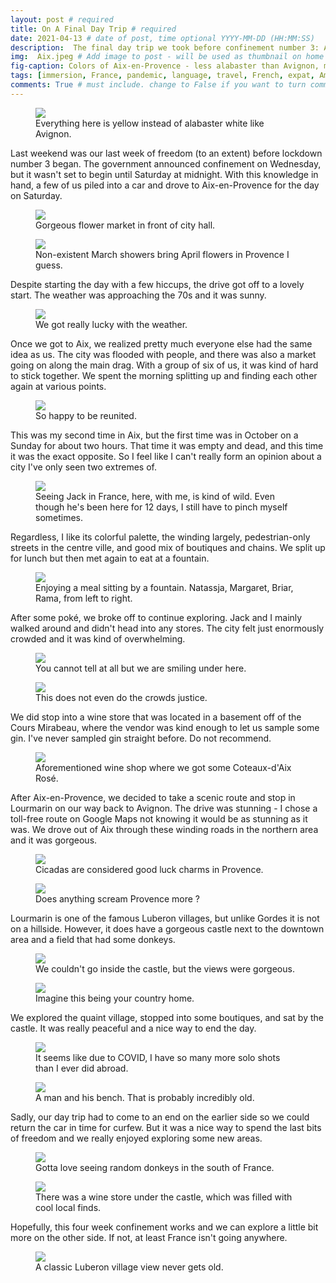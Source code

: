 ```yaml
---
layout: post # required
title: On A Final Day Trip # required
date: 2021-04-13 # date of post, time optional YYYY-MM-DD (HH:MM:SS)
description:  The final day trip we took before confinement number 3: Aix-en-Provence and Lourmarin. # Add post description for homepage - required
img:  Aix.jpeg # Add image to post - will be used as thumbnail on home and cover image for post (optional) MUST BE IN /img FOLDER.
fig-caption: Colors of Aix-en-Provence - less alabaster than Avignon, more pinks and yellows. # caption for img (optional)
tags: [immersion, France, pandemic, language, travel, French, expat, America, Luberon, Lourmarin, Aix-en-Provence, Provence, Aix] # add tags within brackets separated by a commma (optional)
comments: True # must include. change to False if you want to turn comments off for a post
---
```


<figure class="post-img block">
  <a href="/assets/img/posts/2021-04-13/Yellow church.jpeg">
    <img src="/assets/img/posts/2021-04-13/Yellow church.jpeg">
  </a>
  <figcaption>Everything here is yellow instead of alabaster white like Avignon.</figcaption>
</figure>

Last weekend was our last week of freedom (to an extent) before lockdown number 3 began. The government announced confinement on Wednesday, but it wasn't set to begin until Saturday at midnight. With this knowledge in hand, a few of us piled into a car and drove to Aix-en-Provence for the day on Saturday.

<figure class="post-img right-inline">
  <a href="/assets/img/posts/2021-04-13/Flower market one.jpeg">
    <img src="/assets/img/posts/2021-04-13/Flower market one.jpeg">
  </a>
  <figcaption>Gorgeous flower market in front of city hall.</figcaption>
</figure>

<figure class="post-img left-inline">
  <a href="/assets/img/posts/2021-04-13/Flower market two.jpeg">
    <img src="/assets/img/posts/2021-04-13/Flower market two.jpeg">
  </a>
  <figcaption>Non-existent March showers bring April flowers in Provence I guess.</figcaption>
</figure>

Despite starting the day with a few hiccups, the drive got off to a lovely start. The weather was approaching the 70s and it was sunny.

<figure class="post-img block">
  <a href="/assets/img/posts/2021-04-13/Lourmarin Streets.jpeg">
    <img src="/assets/img/posts/2021-04-13/Lourmarin Streets.jpeg">
  </a>
  <figcaption>We got really lucky with the weather.</figcaption>
</figure>

Once we got to Aix, we realized pretty much everyone else had the same idea as us. The city was flooded with people, and there was also a market going on along the main drag. With a group of six of us, it was kind of hard to stick together. We spent the morning splitting up and finding each other again at various points.

<figure class="post-img block">
  <a href="/assets/img/posts/2021-04-13/All smiles.jpeg">
    <img src="/assets/img/posts/2021-04-13/All smiles.jpeg">
  </a>
  <figcaption>So happy to be reunited.</figcaption>
</figure>

This was my second time in Aix, but the first time was in October on a Sunday for about two hours. That time it was empty and dead, and this time it was the exact opposite. So I feel like I can't really form an opinion about a city I've only seen two extremes of.

<figure class="post-img block">
  <a href="/assets/img/posts/2021-04-13/Jack takes France.jpeg">
    <img src="/assets/img/posts/2021-04-13/Jack takes France.jpeg">
  </a>
  <figcaption>Seeing Jack in France, here, with me, is kind of wild. Even though he's been here for 12 days, I still have to pinch myself sometimes.</figcaption>
</figure>

Regardless, I like its colorful palette, the winding largely, pedestrian-only streets in the centre ville, and good mix of boutiques and chains. We split up for lunch but then met again to eat at a fountain.

<figure class="post-img block">
  <a href="/assets/img/posts/2021-04-13/Fountain Friends.jpeg">
    <img src="/assets/img/posts/2021-04-13/Fountain Friends.jpeg">
  </a>
  <figcaption>Enjoying a meal sitting by a fountain. Natassja, Margaret, Briar, Rama, from left to right.</figcaption>
</figure>

After some poké, we broke off to continue exploring. Jack and I mainly walked around and didn't head into any stores. The city felt just enormously crowded and it was kind of overwhelming.

<figure class="post-img right-inline">
  <a href="/assets/img/posts/2021-04-13/Masked smiles.jpeg">
    <img src="/assets/img/posts/2021-04-13/Masked smiles.jpeg">
  </a>
  <figcaption>You cannot tell at all but we are smiling under here.</figcaption>
</figure>

<figure class="post-img left-inline">
  <a href="/assets/img/posts/2021-04-13/Crowds.jpeg">
    <img src="/assets/img/posts/2021-04-13/Crowds.jpeg">
  </a>
  <figcaption>This does not even do the crowds justice.</figcaption>
</figure>

We did stop into a wine store that was located in a basement off of the Cours Mirabeau, where the vendor was kind enough to let us sample some gin. I've never sampled gin straight before. Do not recommend.

<figure class="post-img block">
  <a href="/assets/img/posts/2021-04-13/Cave.jpeg">
    <img src="/assets/img/posts/2021-04-13/Cave.jpeg">
  </a>
  <figcaption>Aforementioned wine shop where we got some Coteaux-d'Aix Rosé.</figcaption>
</figure>

After Aix-en-Provence, we decided to take a scenic route and stop in Lourmarin on our way back to Avignon. The drive was stunning - I chose a toll-free route on Google Maps not knowing it would be as stunning as it was. We drove out of Aix through these winding roads in the northern area and it was gorgeous.

<figure class="post-img right-inline">
  <a href="/assets/img/posts/2021-04-13/Cicadas.jpeg">
    <img src="/assets/img/posts/2021-04-13/Cicadas.jpeg">
  </a>
  <figcaption>Cicadas are considered good luck charms in Provence.</figcaption>
</figure>

<figure class="post-img left-inline">
  <a href="/assets/img/posts/2021-04-13/Dried fleurs.jpeg">
    <img src="/assets/img/posts/2021-04-13/Dried fleurs.jpeg">
  </a>
  <figcaption>Does anything scream Provence more ?</figcaption>
</figure>

Lourmarin is one of the famous Luberon villages, but unlike Gordes it is not on a hillside. However, it does have a gorgeous castle next to the downtown area and a field that had some donkeys.

<figure class="post-img right-inline">
  <a href="/assets/img/posts/2021-04-13/Castle one.jpeg">
    <img src="/assets/img/posts/2021-04-13/Castle one.jpeg">
  </a>
  <figcaption>We couldn't go inside the castle, but the views were gorgeous.</figcaption>
</figure>

<figure class="post-img left-inline">
  <a href="/assets/img/posts/2021-04-13/Castle two.jpeg">
    <img src="/assets/img/posts/2021-04-13/Castle two.jpeg">
  </a>
  <figcaption>Imagine this being your country home.</figcaption>
</figure>

We explored the quaint village, stopped into some boutiques, and sat by the castle. It was really peaceful and a nice way to end the day.

<figure class="post-img right-inline">
  <a href="/assets/img/posts/2021-04-13/Glamour shot.jpeg">
    <img src="/assets/img/posts/2021-04-13/Glamour shot.jpeg">
  </a>
  <figcaption>It seems like due to COVID, I have so many more solo shots than I ever did abroad.</figcaption>
</figure>

<figure class="post-img left-inline">
  <a href="/assets/img/posts/2021-04-13/Bench.jpeg">
    <img src="/assets/img/posts/2021-04-13/Bench.jpeg">
  </a>
  <figcaption>A man and his bench. That is probably incredibly old.</figcaption>
</figure>

Sadly, our day trip had to come to an end on the earlier side so we could return the car in time for curfew. But it was a nice way to spend the last bits of freedom and we really enjoyed exploring some new areas.

<figure class="post-img right-inline">
  <a href="/assets/img/posts/2021-04-13/Donkey.jpeg">
    <img src="/assets/img/posts/2021-04-13/Donkey.jpeg">
  </a>
  <figcaption>Gotta love seeing random donkeys in the south of France.</figcaption>
</figure>

<figure class="post-img left-inline">
  <a href="/assets/img/posts/2021-04-13/Castle three.jpeg">
    <img src="/assets/img/posts/2021-04-13/Castle three.jpeg">
  </a>
  <figcaption>There was a wine store under the castle, which was filled with cool local finds.</figcaption>
</figure>

Hopefully, this four week confinement works and we can explore a little bit more on the other side. If not, at least France isn't going anywhere.

<figure class="post-img block">
  <a href="/assets/img/posts/2021-04-13/Lourmarin village.jpeg">
    <img src="/assets/img/posts/2021-04-13/Lourmarin village.jpeg">
  </a>
  <figcaption>A classic Luberon village view never gets old.</figcaption>
</figure>
